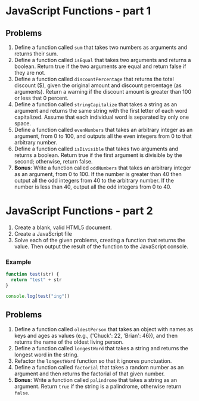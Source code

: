 # JavaScript Functions - part 1

## Problems

1. Define a function called `sum` that takes two numbers as arguments and returns their sum.
1. Define a function called `isEqual` that takes two arguments and returns a boolean. Return true if the two arguments are equal and return false if they are not.
1. Define a function called `discountPercentage` that returns the total discount ($), given the original amount and discount percentage (as arguments). Return a warning if the discount amount is greater than 100 or less that 0 percent.
1. Define a function called `stringCapitalize` that takes a string as an argument and returns the same string with the first letter of each word capitalized. Assume that each individual word is separated by only one space.
1. Define a function called `evenNumbers` that takes an arbitrary integer as an argument, from 0 to 100, and outputs all the even integers from 0 to that arbitrary number.
1. Define a function called `isDivisible` that takes two arguments and returns a boolean. Return true if the first argument is divisible by the second; otherwise, return false.
1. **Bonus**: Write a function called `oddNumbers` that takes an arbitrary integer as an argument, from 0 to 100. If the number is greater than 40 then output all the odd integers from 40 to the arbitrary number. If the number is less than 40, output all the odd integers from 0 to 40.

# JavaScript Functions - part 2

1. Create a blank, valid HTML5 document.
1. Create a JavaScript file
1. Solve each of the given problems, creating a function that returns the value. Then output the result of the function to the JavaScript console.

### Example

```javascript
function test(str) {
  return "test" + str
}

console.log(test("ing"))
```

## Problems

1. Define a function called `oldestPerson` that takes an object with names as keys and ages as values (e.g., {'Chuck': 22, 'Brian': 46}), and then returns the name of the oldest living person.
1. Define a function called `longestWord` that takes a string and returns the longest word in the string.
1. Refactor the `longestWord` function so that it ignores punctuation.
1. Define a function called `factorial` that takes a random number as an argument and then returns the factorial of that given number.
1. **Bonus**: Write a function called `palindrome` that takes a string as an argument. Return `true` if the string is a palindrome, otherwise return `false`.
